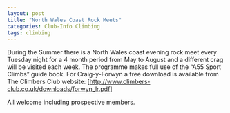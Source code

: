 ```yaml
---
layout: post
title: "North Wales Coast Rock Meets"
categories: Club-Info Climbing
tags: climbing
---
```


During the Summer there is a North Wales coast evening rock meet every Tuesday night for a 4 month period from May to August and a different crag will be visited each week. The programme makes full use of the “A55 Sport Climbs” guide book. For Craig-y-Forwyn a free download is available from The Climbers Club website: [http://www.climbers-club.co.uk/downloads/forwyn_lr.pdf]

All welcome including prospective members.
